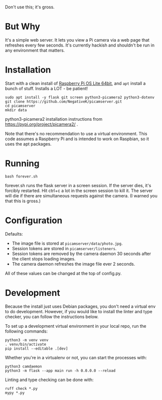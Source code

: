 Don't use this; it's gross.

# But Why
It's a simple web server. It lets you view a Pi camera via a web page that
refreshes every few seconds. It's currently hackish and shouldn't be run in
any environment that matters.

# Installation

Start with a clean install of [Raspberry Pi OS Lite 64bit](https://www.raspberrypi.com/software/operating-systems/), and `apt` install a bunch of stuff. Installs a LOT - be patient!

```
sudo apt install -y flask git screen python3-picamera2 python3-dotenv
git clone https://github.com/NegativeK/picamserver.git
cd picamserver
mkdir data
```

python3-picamera2 installation instructions from https://pypi.org/project/picamera2/ .

Note that there's no recommendation to use a virtual environment. This code 
assumes a Raspberry Pi and is intended to work on Raspbian, so it uses the apt
packages.

# Running
`bash forever.sh`

forever.sh runs the flask server in a screen session. If the server dies, it's
forcibly restarted. Hit ctrl+c a lot in the screen session to kill it. The
server will die if there are simultaneous requests against the camera. (I 
warned you that this is gross.)

# Configuration
Defaults:
* The image file is stored at `picamserver/data/photo.jpg`.
* Session tokens are stored in `picamserver/listeners`.
* Session tokens are removed by the camera daemon 30 seconds after the client stops loading images.
* The camera daemon refreshes the image file ever 2 seconds.

All of these values can be changed at the top of config.py.

# Development
Because the install just uses Debian packages, you don't need a virtual env
to do development. However, if you would like to install the linter and type
checker, you can follow the instructions below.

To set up a development virtual environment in your local repo, run the
following commands:
```
python3 -m venv venv
. venv/bin/activate
pip install --editable .[dev]
```

Whether you're in a virtualenv or not, you can start the processes with:
```
python3 camdaemon
python3 -m flask --app main run -h 0.0.0.0 --reload
```

Linting and type checking can be done with:
```
ruff check *.py
mypy *.py
```
